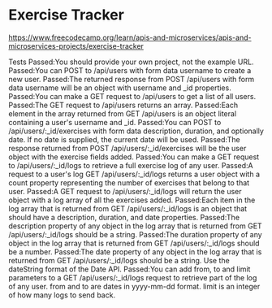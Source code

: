 # Exercise Tracker
 https://www.freecodecamp.org/learn/apis-and-microservices/apis-and-microservices-projects/exercise-tracker

Tests
Passed:You should provide your own project, not the example URL.
Passed:You can POST to /api/users with form data username to create a new user.
Passed:The returned response from POST /api/users with form data username will be an object with username and _id properties.
Passed:You can make a GET request to /api/users to get a list of all users.
Passed:The GET request to /api/users returns an array.
Passed:Each element in the array returned from GET /api/users is an object literal containing a user's username and _id.
Passed:You can POST to /api/users/:_id/exercises with form data description, duration, and optionally date. If no date is supplied, the current date will be used.
Passed:The response returned from POST /api/users/:_id/exercises will be the user object with the exercise fields added.
Passed:You can make a GET request to /api/users/:_id/logs to retrieve a full exercise log of any user.
Passed:A request to a user's log GET /api/users/:_id/logs returns a user object with a count property representing the number of exercises that belong to that user.
Passed:A GET request to /api/users/:_id/logs will return the user object with a log array of all the exercises added.
Passed:Each item in the log array that is returned from GET /api/users/:_id/logs is an object that should have a description, duration, and date properties.
Passed:The description property of any object in the log array that is returned from GET /api/users/:_id/logs should be a string.
Passed:The duration property of any object in the log array that is returned from GET /api/users/:_id/logs should be a number.
Passed:The date property of any object in the log array that is returned from GET /api/users/:_id/logs should be a string. Use the dateString format of the Date API.
Passed:You can add from, to and limit parameters to a GET /api/users/:_id/logs request to retrieve part of the log of any user. from and to are dates in yyyy-mm-dd format. limit is an integer of how many logs to send back.
